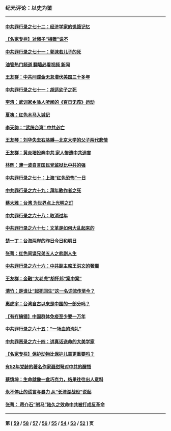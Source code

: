 ### 纪元评论：以史为鉴
---
#### [中共罪行录之七十二：经济学家的饥饿记忆](../../pages/nsc1028/n13586930.md?02200330) 
#### [【名家专栏】对卵子“捐赠”说不](../../pages/nsc1028/n13581506.md?02200330) 
#### [中共罪行录之七十一：郭沫若儿子的死](../../pages/nsc1028/n13583779.md?02200330) 
#### [油管热门频道 翻墙必看视频 新闻](ok?02200330)
#### [王友群：中共间谍金无怠潜伏美国三十多年](../../pages/nsc1028/n13574800.md?02200330) 
#### [中共罪行录之七十一：胡适幼子之死](../../pages/nsc1028/n13575380.md?02200330) 
#### [李清：武训家乡骇人听闻的《百日无孩》运动](../../pages/nsc1028/n13570011.md?02200330) 
#### [夏祷：红色木马入城记](../../pages/nsc1028/n13566468.md?02200330) 
#### [李天韵：“武统台湾” 中共必亡](../../pages/nsc1028/n13531538.md?02200330) 
#### [王友琴：刘华失去右胳膊—北京大学的父子两代悲情](../../pages/nsc1028/n13559130.md?02200330) 
#### [王友群：黄炎培投奔中共 家人惨遭中共迫害](../../pages/nsc1028/n13556189.md?02200330) 
#### [林辉：薄一波自言国民党监狱比中共的强](../../pages/nsc1028/n13555827.md?02200330) 
#### [中共罪行录之七十：上海“红色恐怖”一日](../../pages/nsc1028/n13554515.md?02200330) 
#### [中共罪行录之六十九：拜年歌作者之死](../../pages/nsc1028/n13548579.md?02200330) 
#### [蔡大雅：台湾 为世界点上光明之灯](../../pages/nsc1028/n13531530.md?02200330) 
#### [中共罪行录之六十八：取消过年](../../pages/nsc1028/n13546448.md?02200330) 
#### [中共罪行录之六十七：文革是如何大乱起来的](../../pages/nsc1028/n13544416.md?02200330) 
#### [楚一丁：台海两岸的昨日今日和明日](../../pages/nsc1028/n13531468.md?02200330) 
#### [张菁：红色间谍兄弟五人之悲剧人生](../../pages/nsc1028/n13534128.md?02200330) 
#### [中共罪行录之六十六：中共副主席王洪文的奢靡](../../pages/nsc1028/n13527941.md?02200330) 
#### [王友群：金融“大老虎”胡怀邦“案中案”](../../pages/nsc1028/n13523077.md?02200330) 
#### [清竹：是谁让“起死回生”这一名词流传至今？](../../pages/nsc1028/n13523254.md?02200330) 
#### [惠虎宇：台湾自古以来是中国的一部分吗？](../../pages/nsc1028/n13523034.md?02200330) 
#### [【有冇搞错】中国群体免疫至少要一万年](../../pages/nsc1028/n13516675.md?02200330) 
#### [中共罪行录之六十五：“一场血的洗礼”](../../pages/nsc1028/n13517785.md?02200330) 
#### [中共罪恶录之六十四：讲真话送命的大美学家](../../pages/nsc1028/n13512932.md?02200330) 
#### [【名家专栏】保护动物比保护儿童更重要吗？](../../pages/nsc1028/n13506846.md?02200330) 
#### [有52年党龄的著名作家聂绀弩对中共的醒悟](../../pages/nsc1028/n13508154.md?02200330) 
#### [蔡慎坤：生命就像一盒巧克力，结果往往出人意料](../../pages/nsc1028/n13497991.md?02200330) 
#### [永不停止的谎言与暴力 从“长津湖战役”说起](../../pages/nsc1028/n13494094.md?02200330) 
#### [张菁： 蒋介石“驸马”陆久之效命中共被打成反革命](../../pages/nsc1028/n13495439.md?02200330) 

---
#### 第 [ [59](./59.md?02200330) / [58](./58.md?02200330) / [57](./57.md?02200330) / [56](./56.md?02200330) / [55](./55.md?02200330) / [54](./54.md?02200330) / [53](./53.md?02200330) / [52](./52.md?02200330) ] 页

